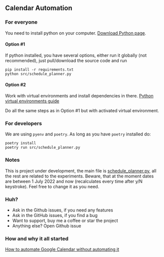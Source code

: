 ## Calendar Automation


### For everyone

You need to install python on your computer. [Download Python page](https://www.python.org/downloads/).

#### Option #1 

If python installed, you have several options, either run it globally (not recommended), just pull/download the source code and run

```
pip install -r requirements.txt
python src/schedule_planner.py
```

#### Option #2

Work with virtual environments and install dependencies in there. [Python virtual environments guide](https://realpython.com/python-virtual-environments-a-primer/)

Do all the same steps as in Option #1 but with activated virtual environment.

### For developers

We are using `pyenv` and `poetry`. As long as you have `poetry` installed do:

```
poetry install
poetry run src/schedule_planner.py
```

### Notes

This is project under development, the main file is [schedule_planner.py](src/schedule_planner.py), all the rest are related to the experiments.
Beware, that at the moment dates are between 1 July 2022 and now (recalculates every time after y/N keystroke). Feel free to change it as you need.

### Huh?

- Ask in the Github issues, if you need any features
- Ask in the GitHub issues, if you find a bug
- Want to support, buy me a coffee or star the project
- Anything else? Open Github issue

### How and why it all started

[How to automate Google Calendar without automating it](https://www.buymeacoffee.com/chameleontartu/how-automate-google-calendar-without-automating)
